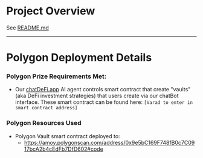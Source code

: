 # Project Overview
See [README.md](./README.md)

---

# Polygon Deployment Details

### Polygon Prize Requirements Met:
  * Our [chatDeFi.app](http://chatDeFi.app) AI agent controls smart contract that create "vaults" (aka DeFi investment strategies) that users create via our chatBot interface. These smart contract can be found here: `[Varad to enter in smart contract address]`
    
### Polygon Resources Used
* Polygon Vault smart contract deployed to:
  * https://amoy.polygonscan.com/address/0x9e5bC169F748fB0c7C0917bcA2b4cEdFb7DfD602#code